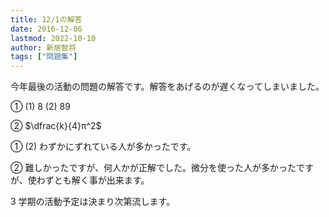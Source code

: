 ```yaml
---
title: 12/1の解答
date: 2016-12-06
lastmod: 2022-10-10
author: 新居智将
tags: ["問題集"]
---
```


今年最後の活動の問題の解答です。解答をあげるのが遅くなってしまいました。

① (1) $8$ (2) $89$

② $\dfrac{k}{4}π^2$

① (2) わずかにずれている人が多かったです。

② 難しかったですが、何人かが正解でした。微分を使った人が多かったですが、使わずとも解く事が出来ます。

3 学期の活動予定は決まり次第流します。
